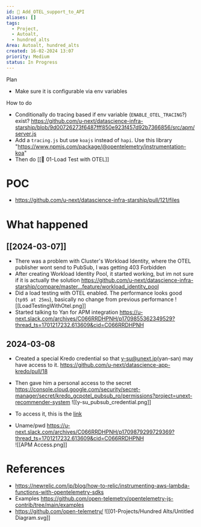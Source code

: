 ```yaml
---
id: 🎯 Add_OTEL_support_to_API
aliases: []
tags:
  - Project,
  - Autoalt,
  - hundred_alts
Area: Autoalt, hundred_alts
created: 16-02-2024 13:07
priority: Medium
status: In Progress
---
```


Plan
* Make sure it is configurable via env variables

How to do
* Conditionally do tracing based if env variable (`ENABLE_OTEL_TRACING`?) exist? https://github.com/u-next/datascience-infra-starship/blob/9d00726273f6487fff850e923f457d92b7366856/src/apm/server.js
* Add a `tracing.js` but use `koajs` instead of `hapi`. Use this library "https://www.npmjs.com/package/@opentelemetry/instrumentation-koa"
* Then do [[🎯 01-Load Test with OTEL]]

# POC
* https://github.com/u-next/datascience-infra-starship/pull/121/files

# What happened

## [[2024-03-07]]
* There was a problem with Cluster's Workload Identity, where the OTEL publisher wont send to PubSub, I was getting 403 Forbidden
 * After creating Workload Identity Pool, it started working, but im not sure if it is actually the solution https://github.com/u-next/datascience-infra-starship/compare/master...feature/workload_identity_pool
* Did a load testing with OTEL enabled. The performance looks good (`tp95 at 25ms`), basically no change from previous performance
![[LoadTestingWithOtel.png]]
* Started talking to Yan for APM integration
https://u-next.slack.com/archives/C066RRDHPNH/p1709855362349529?thread_ts=1701217232.613609&cid=C066RRDHPNH


## 2024-03-08
* Created a special Kredo credential so that y-su@unext.jp(yan-san) may have access to it. https://github.com/u-next/datascience-app-kredo/pull/18
* Then gave him a personal access to the secret
https://console.cloud.google.com/security/secret-manager/secret/kredo_gcpotel_pubsub_ro/permissions?project=unext-recommender-system
![[y-su_pubsub_credential.png]]

* To access it, this is the [link](https://apm-kibana.core.unext.dev/app/apm/services/bigtable-base/overview?comparisonEnabled=true&environment=ENVIRONMENT_ALL&kuery=&latencyAggregationType=avg&offset=1w&rangeFrom=now-3d&rangeTo=now&serviceGroup=&transactionType=request)
* Uname/pwd https://u-next.slack.com/archives/C066RRDHPNH/p1709879299729369?thread_ts=1701217232.613609&cid=C066RRDHPNH  
![[APM Access.png]]
# References
* https://newrelic.com/jp/blog/how-to-relic/instrumenting-aws-lambda-functions-with-opentelemetry-sdks
* Examples https://github.com/open-telemetry/opentelemetry-js-contrib/tree/main/examples
* https://github.com/open-telemetry/
![[01-Projects/Hundred Alts/Untitled Diagram.svg]]
